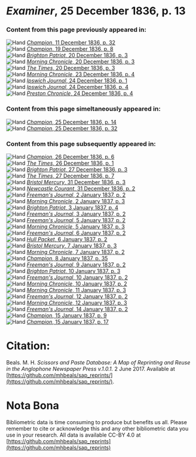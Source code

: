 # *Examiner*, 25 December 1836, p. 13  
  
### Content from this page previously appeared in:  
![Hand](http://scissorsandpaste.net/wp-content/uploads/2017/06/smallhandpointer.png) [*Champion*, 11 December 1836, p. 32](https://mhbeals.github.io/sap_html/Champion/Champion-11-December-1836-p-32)  
![Hand](http://scissorsandpaste.net/wp-content/uploads/2017/06/smallhandpointer.png) [*Champion*, 19 December 1836, p. 8](https://mhbeals.github.io/sap_html/Champion/Champion-19-December-1836-p-8)  
![Hand](http://scissorsandpaste.net/wp-content/uploads/2017/06/smallhandpointer.png) [*Brighton Patriot*, 20 December 1836, p. 3](https://mhbeals.github.io/sap_html/Brighton-Patriot/Brighton-Patriot-20-December-1836-p-3)  
![Hand](http://scissorsandpaste.net/wp-content/uploads/2017/06/smallhandpointer.png) [*Morning Chronicle*, 20 December 1836, p. 3](https://mhbeals.github.io/sap_html/Morning-Chronicle/Morning-Chronicle-20-December-1836-p-3)  
![Hand](http://scissorsandpaste.net/wp-content/uploads/2017/06/smallhandpointer.png) [*The Times*, 20 December 1836, p. 3](https://mhbeals.github.io/sap_html/The-Times/The-Times-20-December-1836-p-3)  
![Hand](http://scissorsandpaste.net/wp-content/uploads/2017/06/smallhandpointer.png) [*Morning Chronicle*, 23 December 1836, p. 4](https://mhbeals.github.io/sap_html/Morning-Chronicle/Morning-Chronicle-23-December-1836-p-4)  
![Hand](http://scissorsandpaste.net/wp-content/uploads/2017/06/smallhandpointer.png) [*Ipswich Journal*, 24 December 1836, p. 1](https://mhbeals.github.io/sap_html/Ipswich-Journal/Ipswich-Journal-24-December-1836-p-1)  
![Hand](http://scissorsandpaste.net/wp-content/uploads/2017/06/smallhandpointer.png) [*Ipswich Journal*, 24 December 1836, p. 4](https://mhbeals.github.io/sap_html/Ipswich-Journal/Ipswich-Journal-24-December-1836-p-4)  
![Hand](http://scissorsandpaste.net/wp-content/uploads/2017/06/smallhandpointer.png) [*Preston Chronicle*, 24 December 1836, p. 4](https://mhbeals.github.io/sap_html/Preston-Chronicle/Preston-Chronicle-24-December-1836-p-4)  
  
### Content from this page simeltaneously appeared in:  
![Hand](http://scissorsandpaste.net/wp-content/uploads/2017/06/smallhandpointer.png) [*Champion*, 25 December 1836, p. 14](https://mhbeals.github.io/sap_html/Champion/Champion-25-December-1836-p-14)  
![Hand](http://scissorsandpaste.net/wp-content/uploads/2017/06/smallhandpointer.png) [*Champion*, 25 December 1836, p. 32](https://mhbeals.github.io/sap_html/Champion/Champion-25-December-1836-p-32)  
  
### Content from this page subsequently appeared in:  
![Hand](http://scissorsandpaste.net/wp-content/uploads/2017/06/smallhandpointer.png) [*Champion*, 26 December 1836, p. 6](https://mhbeals.github.io/sap_html/Champion/Champion-26-December-1836-p-6)  
![Hand](http://scissorsandpaste.net/wp-content/uploads/2017/06/smallhandpointer.png) [*The Times*, 26 December 1836, p. 1](https://mhbeals.github.io/sap_html/The-Times/The-Times-26-December-1836-p-1)  
![Hand](http://scissorsandpaste.net/wp-content/uploads/2017/06/smallhandpointer.png) [*Brighton Patriot*, 27 December 1836, p. 3](https://mhbeals.github.io/sap_html/Brighton-Patriot/Brighton-Patriot-27-December-1836-p-3)  
![Hand](http://scissorsandpaste.net/wp-content/uploads/2017/06/smallhandpointer.png) [*The Times*, 27 December 1836, p. 7](https://mhbeals.github.io/sap_html/The-Times/The-Times-27-December-1836-p-7)  
![Hand](http://scissorsandpaste.net/wp-content/uploads/2017/06/smallhandpointer.png) [*Bristol Mercury*, 31 December 1836, p. 3](https://mhbeals.github.io/sap_html/Bristol-Mercury/Bristol-Mercury-31-December-1836-p-3)  
![Hand](http://scissorsandpaste.net/wp-content/uploads/2017/06/smallhandpointer.png) [*Newcastle Courant*, 31 December 1836, p. 2](https://mhbeals.github.io/sap_html/Newcastle-Courant/Newcastle-Courant-31-December-1836-p-2)  
![Hand](http://scissorsandpaste.net/wp-content/uploads/2017/06/smallhandpointer.png) [*Freeman's Journal*, 2 January 1837, p. 2](https://mhbeals.github.io/sap_html/Freeman's-Journal/Freeman's-Journal-2-January-1837-p-2)  
![Hand](http://scissorsandpaste.net/wp-content/uploads/2017/06/smallhandpointer.png) [*Morning Chronicle*, 2 January 1837, p. 3](https://mhbeals.github.io/sap_html/Morning-Chronicle/Morning-Chronicle-2-January-1837-p-3)  
![Hand](http://scissorsandpaste.net/wp-content/uploads/2017/06/smallhandpointer.png) [*Brighton Patriot*, 3 January 1837, p. 4](https://mhbeals.github.io/sap_html/Brighton-Patriot/Brighton-Patriot-3-January-1837-p-4)  
![Hand](http://scissorsandpaste.net/wp-content/uploads/2017/06/smallhandpointer.png) [*Freeman's Journal*, 3 January 1837, p. 2](https://mhbeals.github.io/sap_html/Freeman's-Journal/Freeman's-Journal-3-January-1837-p-2)  
![Hand](http://scissorsandpaste.net/wp-content/uploads/2017/06/smallhandpointer.png) [*Freeman's Journal*, 5 January 1837, p. 2](https://mhbeals.github.io/sap_html/Freeman's-Journal/Freeman's-Journal-5-January-1837-p-2)  
![Hand](http://scissorsandpaste.net/wp-content/uploads/2017/06/smallhandpointer.png) [*Morning Chronicle*, 5 January 1837, p. 3](https://mhbeals.github.io/sap_html/Morning-Chronicle/Morning-Chronicle-5-January-1837-p-3)  
![Hand](http://scissorsandpaste.net/wp-content/uploads/2017/06/smallhandpointer.png) [*Freeman's Journal*, 6 January 1837, p. 2](https://mhbeals.github.io/sap_html/Freeman's-Journal/Freeman's-Journal-6-January-1837-p-2)  
![Hand](http://scissorsandpaste.net/wp-content/uploads/2017/06/smallhandpointer.png) [*Hull Packet*, 6 January 1837, p. 2](https://mhbeals.github.io/sap_html/Hull-Packet/Hull-Packet-6-January-1837-p-2)  
![Hand](http://scissorsandpaste.net/wp-content/uploads/2017/06/smallhandpointer.png) [*Bristol Mercury*, 7 January 1837, p. 3](https://mhbeals.github.io/sap_html/Bristol-Mercury/Bristol-Mercury-7-January-1837-p-3)  
![Hand](http://scissorsandpaste.net/wp-content/uploads/2017/06/smallhandpointer.png) [*Morning Chronicle*, 7 January 1837, p. 2](https://mhbeals.github.io/sap_html/Morning-Chronicle/Morning-Chronicle-7-January-1837-p-2)  
![Hand](http://scissorsandpaste.net/wp-content/uploads/2017/06/smallhandpointer.png) [*Champion*, 8 January 1837, p. 35](https://mhbeals.github.io/sap_html/Champion/Champion-8-January-1837-p-35)  
![Hand](http://scissorsandpaste.net/wp-content/uploads/2017/06/smallhandpointer.png) [*Freeman's Journal*, 9 January 1837, p. 2](https://mhbeals.github.io/sap_html/Freeman's-Journal/Freeman's-Journal-9-January-1837-p-2)  
![Hand](http://scissorsandpaste.net/wp-content/uploads/2017/06/smallhandpointer.png) [*Brighton Patriot*, 10 January 1837, p. 3](https://mhbeals.github.io/sap_html/Brighton-Patriot/Brighton-Patriot-10-January-1837-p-3)  
![Hand](http://scissorsandpaste.net/wp-content/uploads/2017/06/smallhandpointer.png) [*Freeman's Journal*, 10 January 1837, p. 2](https://mhbeals.github.io/sap_html/Freeman's-Journal/Freeman's-Journal-10-January-1837-p-2)  
![Hand](http://scissorsandpaste.net/wp-content/uploads/2017/06/smallhandpointer.png) [*Morning Chronicle*, 10 January 1837, p. 2](https://mhbeals.github.io/sap_html/Morning-Chronicle/Morning-Chronicle-10-January-1837-p-2)  
![Hand](http://scissorsandpaste.net/wp-content/uploads/2017/06/smallhandpointer.png) [*Morning Chronicle*, 11 January 1837, p. 3](https://mhbeals.github.io/sap_html/Morning-Chronicle/Morning-Chronicle-11-January-1837-p-3)  
![Hand](http://scissorsandpaste.net/wp-content/uploads/2017/06/smallhandpointer.png) [*Freeman's Journal*, 12 January 1837, p. 2](https://mhbeals.github.io/sap_html/Freeman's-Journal/Freeman's-Journal-12-January-1837-p-2)  
![Hand](http://scissorsandpaste.net/wp-content/uploads/2017/06/smallhandpointer.png) [*Morning Chronicle*, 12 January 1837, p. 3](https://mhbeals.github.io/sap_html/Morning-Chronicle/Morning-Chronicle-12-January-1837-p-3)  
![Hand](http://scissorsandpaste.net/wp-content/uploads/2017/06/smallhandpointer.png) [*Freeman's Journal*, 14 January 1837, p. 2](https://mhbeals.github.io/sap_html/Freeman's-Journal/Freeman's-Journal-14-January-1837-p-2)  
![Hand](http://scissorsandpaste.net/wp-content/uploads/2017/06/smallhandpointer.png) [*Champion*, 15 January 1837, p. 9](https://mhbeals.github.io/sap_html/Champion/Champion-15-January-1837-p-9)  
![Hand](http://scissorsandpaste.net/wp-content/uploads/2017/06/smallhandpointer.png) [*Champion*, 15 January 1837, p. 17](https://mhbeals.github.io/sap_html/Champion/Champion-15-January-1837-p-17)  


# Citation: 

Beals. M. H. *Scissors and Paste Database: A Map of Reprinting and Reuse in the Anglophone Newspaper Press v.1.0.1.* 2 June 2017. Available at [https://github.com/mhbeals/sap_reprints/](https://github.com/mhbeals/sap_reprints/). 

# Nota Bona

Bibliometric data is time consuming to produce but benefits us all. Please remember to cite or acknowledge this and any other bibliometric data you use in your research. All data is available CC-BY 4.0 at [https://github.com/mhbeals/sap_reprints](https://github.com/mhbeals/sap_reprints)